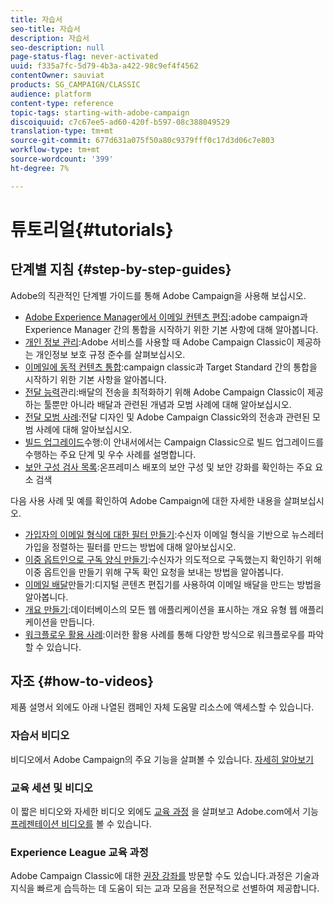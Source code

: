 ```yaml
---
title: 자습서
seo-title: 자습서
description: 자습서
seo-description: null
page-status-flag: never-activated
uuid: f335a7fc-5d79-4b3a-a422-98c9ef4f4562
contentOwner: sauviat
products: SG_CAMPAIGN/CLASSIC
audience: platform
content-type: reference
topic-tags: starting-with-adobe-campaign
discoiquuid: c7c67ee5-ad60-420f-b597-08c388049529
translation-type: tm+mt
source-git-commit: 677d631a075f50a80c9379fff0c17d3d06c7e803
workflow-type: tm+mt
source-wordcount: '399'
ht-degree: 7%

---
```



# 튜토리얼{#tutorials}

## 단계별 지침 {#step-by-step-guides}

Adobe의 직관적인 단계별 가이드를 통해 Adobe Campaign을 사용해 보십시오.

* [Adobe Experience Manager에서 이메일 컨텐츠 편집](https://helpx.adobe.com/campaign/kb/acc-aem.html):adobe campaign과 Experience Manager 간의 통합을 시작하기 위한 기본 사항에 대해 알아봅니다.
* [개인 정보 관리](https://helpx.adobe.com/kr/campaign/kb/acc-privacy.html):Adobe 서비스를 사용할 때 Adobe Campaign Classic이 제공하는 개인정보 보호 규정 준수를 살펴보십시오.
* [이메일에 동적 컨텐츠 통합](https://docs.adobe.com/content/help/en/campaign-classic/using/integrating-with-adobe-experience-cloud/adobe-target/inserting-a-dynamic-image.html):campaign classic과 Target Standard 간의 통합을 시작하기 위한 기본 사항을 알아봅니다.
* [전달 능력](../../delivery/using/deliverability-key-points.md)관리:배달의 전송을 최적화하기 위해 Adobe Campaign Classic이 제공하는 툴뿐만 아니라 배달과 관련된 개념과 모범 사례에 대해 알아보십시오.
* [전달 모범 사례](../../delivery/using/delivery-best-practices.md):전달 디자인 및 Adobe Campaign Classic와의 전송과 관련된 모범 사례에 대해 알아보십시오.
* [빌드 업그레이드](https://helpx.adobe.com/kr/campaign/kb/acc-build-upgrade.html)수행:이 안내서에서는 Campaign Classic으로 빌드 업그레이드를 수행하는 주요 단계 및 우수 사례를 설명합니다.
* [보안 구성 검사 목록](https://helpx.adobe.com/kr/campaign/kb/acc-security.html):온프레미스 배포의 보안 구성 및 보안 강화를 확인하는 주요 요소 검색

다음 사용 사례 및 예를 확인하여 Adobe Campaign에 대한 자세한 내용을 살펴보십시오.

* [가입자의 이메일 형식에 대한 필터 만들기](../../platform/using/use-case.md#creating-a-filter-on-the-email-format-of-subscribers):수신자 이메일 형식을 기반으로 뉴스레터 가입을 정렬하는 필터를 만드는 방법에 대해 알아보십시오.
* [이중 옵트인으로 구독 양식 만들기](../../web/using/use-cases--web-forms.md#create-a-subscription--form-with-double-opt-in):수신자가 의도적으로 구독했는지 확인하기 위해 이중 옵트인을 만들기 위해 구독 확인 요청을 보내는 방법을 알아봅니다.
* [이메일 배달](../../web/using/use-case--creating-an-email-delivery.md)만들기:디지털 콘텐츠 편집기를 사용하여 이메일 배달을 만드는 방법을 알아봅니다.
* [개요 만들기](../../web/using/use-cases--creating-overviews.md):데이터베이스의 모든 웹 애플리케이션을 표시하는 개요 유형 웹 애플리케이션을 만듭니다.
* [워크플로우 활용 사례](../../workflow/using/about-workflow-use-cases.md):이러한 활용 사례를 통해 다양한 방식으로 워크플로우를 파악할 수 있습니다.

## 자조 {#how-to-videos}

제품 설명서 외에도 아래 나열된 캠페인 자체 도움말 리소스에 액세스할 수 있습니다.

### 자습서 비디오

비디오에서 Adobe Campaign의 주요 기능을 살펴볼 수 있습니다. [자세히 알아보기](https://docs.adobe.com/content/help/ko-KR/campaign-classic-learn/tutorials/overview.html)

### 교육 세션 및 비디오

이 짧은 비디오와 자세한 비디오 외에도 [교육 과정](https://learning.adobe.com/catalog.html) 을 살펴보고 Adobe.com에서 기능 [프레젠테이션 비디오를](https://www.adobe.com/training/video.html) 볼 수 있습니다.

### Experience League 교육 과정

Adobe Campaign Classic에 대한 [권장 강좌를](https://experienceleague.adobe.com/?lang=en#dashboard/learning) 방문할 수도 있습니다.과정은 기술과 지식을 빠르게 습득하는 데 도움이 되는 교과 모음을 전문적으로 선별하여 제공합니다.
